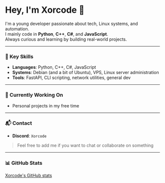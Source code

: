 # Hey, I'm Xorcode 👋

I'm a young developer passionate about tech, Linux systems, and automation.  
I mainly code in **Python**, **C++**, **C#**, and **JavaScript**.  
Always curious and learning by building real-world projects.

---

### 🧠 Key Skills

- **Languages**: Python, C++, C#, JavaScript  
- **Systems**: Debian (and a bit of Ubuntu), VPS, Linux server administration  
- **Tools**: FastAPI, CLI scripting, network utilities, general dev

---

### 🚀 Currently Working On

- Personal projects in my free time  

---

### 📬 Contact

- **Discord**: `Xorcode`  
> Feel free to add me if you want to chat or collaborate on something

---

### 📊 GitHub Stats

[Xorcode's GitHub stats](https://github-readme-stats.vercel.app/api?username=Xorcode&show_icons=true&theme=dark&hide_title=true)
